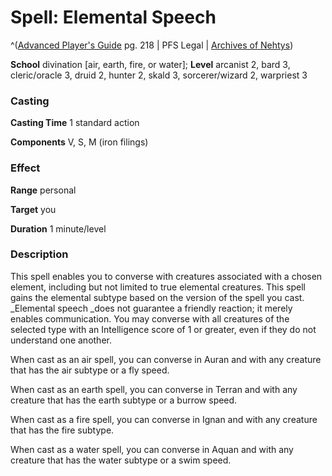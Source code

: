 # Spell: Elemental Speech

^([Advanced Player's Guide][ss-elemental-speech] pg. 218 | PFS Legal | [Archives of Nehtys][sn-elemental-speech])

**School** divination [air, earth, fire, or water]; **Level** arcanist 2, bard 3, cleric/oracle 3, druid 2, hunter 2, skald 3, sorcerer/wizard 2, warpriest 3

### Casting

**Casting Time** 1 standard action

**Components** V, S, M (iron filings)

### Effect

**Range** personal

**Target** you

**Duration** 1 minute/level

### Description

This spell enables you to converse with creatures associated with a chosen element, including but not limited to true elemental creatures. This spell gains the elemental subtype based on the version of the spell you cast. _Elemental speech _does not guarantee a friendly reaction; it merely enables communication. You may converse with all creatures of the selected type with an Intelligence score of 1 or greater, even if they do not understand one another.

When cast as an air spell, you can converse in Auran and with any creature that has the air subtype or a fly speed.

When cast as an earth spell, you can converse in Terran and with any creature that has the earth subtype or a burrow speed.

When cast as a fire spell, you can converse in Ignan and with any creature that has the fire subtype.

When cast as a water spell, you can converse in Aquan and with any creature that has the water subtype or a swim speed.

[ss-elemental-speech]: http://paizo.com/pathfinderRPG/v57
[sn-elemental-speech]: http://www.archivesofnethys.com/SpellDisplay.aspx?ItemName=Elemental%20Speech